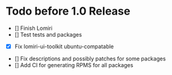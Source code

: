 # Todo before 1.0 Release
* [] Finish Lomiri
* [] Test tests and packages
* [X] Fix lomiri-ui-toolkit ubuntu-compatable
* [] Fix descriptions and possibly patches for some packages
* [] Add CI for generating RPMS for all packages
